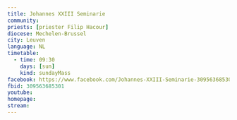 ```yaml
---
title: Johannes XXIII Seminarie
community:
priests: [priester Filip Hacour]
diocese: Mechelen-Brussel
city: Leuven
language: NL
timetable:
  - time: 09:30
    days: [sun]
    kind: sundayMass
facebook: https://www.facebook.com/Johannes-XXIII-Seminarie-309563685301/
fbid: 309563685301
youtube: 
homepage: 
stream:
---
```

